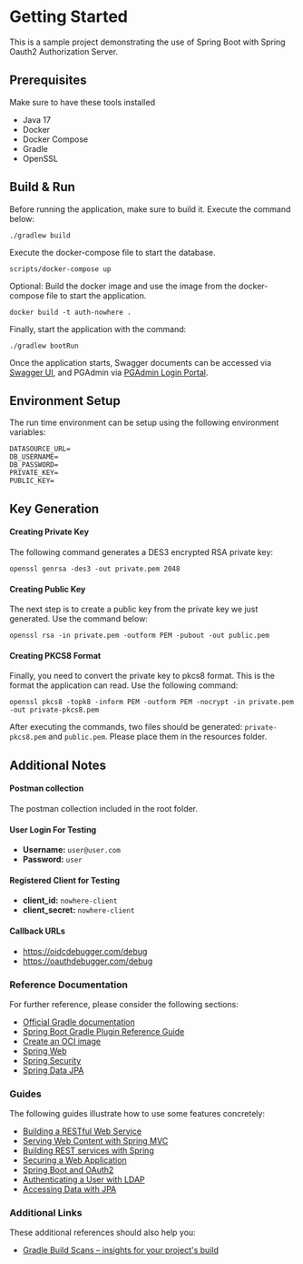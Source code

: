 # Getting Started

This is a sample project demonstrating the use of Spring Boot with Spring Oauth2 Authorization Server.

## Prerequisites
Make sure to have these tools installed
* Java 17
* Docker
* Docker Compose
* Gradle
* OpenSSL

## Build & Run
Before running the application, make sure to build it. Execute the command below:
```shell
./gradlew build
```

Execute the docker-compose file to start the database.
```shell
scripts/docker-compose up
```
Optional: Build the docker image and use the image from the docker-compose file to start the application.
```shell
docker build -t auth-nowhere .
```

Finally, start the application with the command:
```shell
./gradlew bootRun
```
Once the application starts, Swagger documents can be accessed via [Swagger UI](http://localhost:9000/swagger-ui/index.html), and PGAdmin via [PGAdmin Login Portal](http://localhost:5050/login).


## Environment Setup
The run time environment can be setup using the following environment variables:
```shell
DATASOURCE_URL=
DB_USERNAME=
DB_PASSWORD=
PRIVATE_KEY=
PUBLIC_KEY=
```
## Key Generation
#### Creating Private Key
The following command generates a DES3 encrypted RSA private key:
```shell
openssl genrsa -des3 -out private.pem 2048
```
#### Creating Public Key
The next step is to create a public key from the private key we just generated. Use the command below:
```shell
openssl rsa -in private.pem -outform PEM -pubout -out public.pem
```
#### Creating PKCS8 Format
Finally, you need to convert the private key to pkcs8 format. This is the format the application can read. Use the following command:
```shell
openssl pkcs8 -topk8 -inform PEM -outform PEM -nocrypt -in private.pem -out private-pkcs8.pem
```

After executing the commands, two files should be generated: `private-pkcs8.pem` and `public.pem`. Please place them in the resources folder.

## Additional Notes
#### Postman collection
The postman collection included in the root folder.

#### User Login For Testing
- **Username:** `user@user.com`
- **Password:** `user`

#### Registered Client for Testing
- **client_id:** `nowhere-client`
- **client_secret:** `nowhere-client`

#### Callback URLs
- https://oidcdebugger.com/debug
- https://oauthdebugger.com/debug

### Reference Documentation

For further reference, please consider the following sections:

* [Official Gradle documentation](https://docs.gradle.org)
* [Spring Boot Gradle Plugin Reference Guide](https://docs.spring.io/spring-boot/docs/3.2.1/gradle-plugin/reference/html/)
* [Create an OCI image](https://docs.spring.io/spring-boot/docs/3.2.1/gradle-plugin/reference/html/#build-image)
* [Spring Web](https://docs.spring.io/spring-boot/docs/3.2.1/reference/htmlsingle/index.html#web)
* [Spring Security](https://docs.spring.io/spring-boot/docs/3.2.1/reference/htmlsingle/index.html#web.security)
* [Spring Data JPA](https://docs.spring.io/spring-boot/docs/3.2.1/reference/htmlsingle/index.html#data.sql.jpa-and-spring-data)

### Guides

The following guides illustrate how to use some features concretely:

* [Building a RESTful Web Service](https://spring.io/guides/gs/rest-service/)
* [Serving Web Content with Spring MVC](https://spring.io/guides/gs/serving-web-content/)
* [Building REST services with Spring](https://spring.io/guides/tutorials/rest/)
* [Securing a Web Application](https://spring.io/guides/gs/securing-web/)
* [Spring Boot and OAuth2](https://spring.io/guides/tutorials/spring-boot-oauth2/)
* [Authenticating a User with LDAP](https://spring.io/guides/gs/authenticating-ldap/)
* [Accessing Data with JPA](https://spring.io/guides/gs/accessing-data-jpa/)

### Additional Links

These additional references should also help you:

* [Gradle Build Scans – insights for your project's build](https://scans.gradle.com#gradle)

